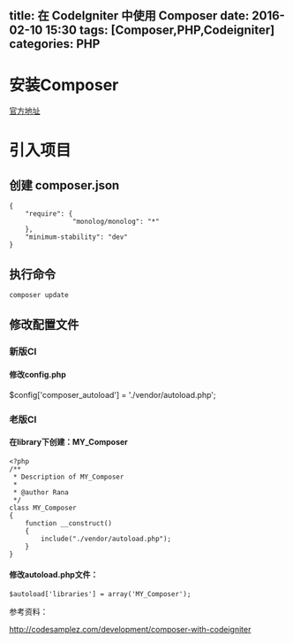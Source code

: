 title: 在 CodeIgniter 中使用 Composer
date: 2016-02-10 15:30
tags: [Composer,PHP,Codeigniter]
categories: PHP
---

# 安装Composer

[官方地址](https://getcomposer.org/doc/00-intro.md#installation-nix)

# 引入项目

## 创建 composer.json
    {
        "require": {
                    "monolog/monolog": "*"
        },
        "minimum-stability": "dev"
    }
## 执行命令

    composer update

<!-- more -->

## 修改配置文件

### 新版CI

#### 修改config.php

$config['composer_autoload'] = './vendor/autoload.php';

### 老版CI

#### 在library下创建：MY_Composer

    <?php
    /**
     * Description of MY_Composer
     *
     * @author Rana
     */
    class MY_Composer 
    {
        function __construct() 
        {
            include("./vendor/autoload.php");
        }
    }

#### 修改autoload.php文件：

    $autoload['libraries'] = array('MY_Composer');

参考资料：

http://codesamplez.com/development/composer-with-codeigniter
